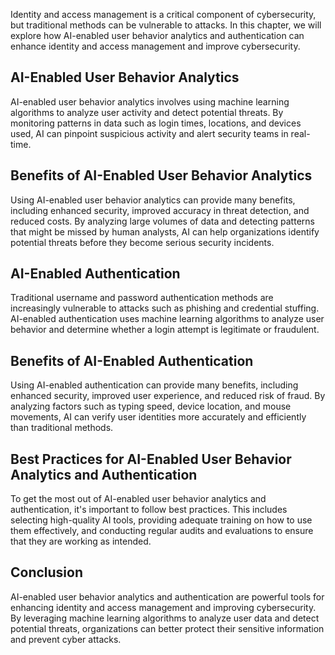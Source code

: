 
Identity and access management is a critical component of cybersecurity, but traditional methods can be vulnerable to attacks. In this chapter, we will explore how AI-enabled user behavior analytics and authentication can enhance identity and access management and improve cybersecurity.

AI-Enabled User Behavior Analytics
----------------------------------

AI-enabled user behavior analytics involves using machine learning algorithms to analyze user activity and detect potential threats. By monitoring patterns in data such as login times, locations, and devices used, AI can pinpoint suspicious activity and alert security teams in real-time.

Benefits of AI-Enabled User Behavior Analytics
----------------------------------------------

Using AI-enabled user behavior analytics can provide many benefits, including enhanced security, improved accuracy in threat detection, and reduced costs. By analyzing large volumes of data and detecting patterns that might be missed by human analysts, AI can help organizations identify potential threats before they become serious security incidents.

AI-Enabled Authentication
-------------------------

Traditional username and password authentication methods are increasingly vulnerable to attacks such as phishing and credential stuffing. AI-enabled authentication uses machine learning algorithms to analyze user behavior and determine whether a login attempt is legitimate or fraudulent.

Benefits of AI-Enabled Authentication
-------------------------------------

Using AI-enabled authentication can provide many benefits, including enhanced security, improved user experience, and reduced risk of fraud. By analyzing factors such as typing speed, device location, and mouse movements, AI can verify user identities more accurately and efficiently than traditional methods.

Best Practices for AI-Enabled User Behavior Analytics and Authentication
------------------------------------------------------------------------

To get the most out of AI-enabled user behavior analytics and authentication, it's important to follow best practices. This includes selecting high-quality AI tools, providing adequate training on how to use them effectively, and conducting regular audits and evaluations to ensure that they are working as intended.

Conclusion
----------

AI-enabled user behavior analytics and authentication are powerful tools for enhancing identity and access management and improving cybersecurity. By leveraging machine learning algorithms to analyze user data and detect potential threats, organizations can better protect their sensitive information and prevent cyber attacks.
